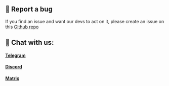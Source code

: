 <!--
SPDX-License-Identifier: AGPL-3.0-or-later
Copyright (C) 2022-2023 Dyne.org foundation <foundation@dyne.org>.

This program is free software: you can redistribute it and/or modify
it under the terms of the GNU Affero General Public License as
published by the Free Software Foundation, either version 3 of the
License, or (at your option) any later version.

This program is distributed in the hope that it will be useful,
but WITHOUT ANY WARRANTY; without even the implied warranty of
MERCHANTABILITY or FITNESS FOR A PARTICULAR PURPOSE.  See the
GNU Affero General Public License for more details.

You should have received a copy of the GNU Affero General Public License
along with this program.  If not, see <https://www.gnu.org/licenses/>.
-->

<!--- Future manual, page by page	
[](../_media/examples/zencode_cookbook/credential/credentialAnyoneVerifyProof.zen ':include :type=code gherkin')
![Alice in Wonderland](../_media/images/alice_with_cards-sm.jpg) 
 --->


## 🐞 Report a bug

If you find an issue and want our devs to act on it, please create an issue on this 
[Github repo](https://github.com/interfacerproject/interfacer-gui/issues/)

## 💬 Chat with us: 



#### [Telegram](https://socials.dyne.org/telegram-interfacer)

#### [Discord](https://socials.dyne.org/discord-interfacer)

#### [Matrix](https://socials.dyne.org/matrix-interfacer)

